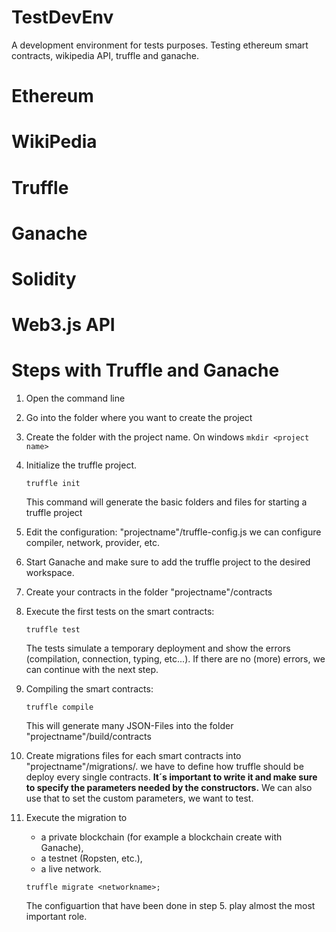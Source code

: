 # TestDevEnv
 A development environment for tests purposes. Testing ethereum smart contracts, wikipedia API, truffle and ganache.


# Ethereum

# WikiPedia

# Truffle

# Ganache

# Solidity

# Web3.js API

# Steps with Truffle and Ganache

1. Open the command line
2. Go into the folder where you want to create the project
3. Create the folder with the project name. 
	On windows ```mkdir <project name>```
4. Initialize the truffle project. 
	```
	truffle init
	```
	This command will generate the basic folders and files for starting a truffle project
5. Edit the configuration: "projectname"/truffle-config.js
	we can configure compiler, network, provider, etc. 
6. Start Ganache and make sure to add the truffle project to the desired workspace.
7. Create your contracts in the folder "projectname"/contracts
8. Execute the first tests on the smart contracts: 
	```
	truffle test
	```
	The tests simulate a temporary deployment and show the errors (compilation, connection, typing, etc...). If there are no (more) errors, we can continue with the next step.
9. Compiling the smart contracts: 
	```
	truffle compile
	```
	This will generate many JSON-Files into the folder "projectname"/build/contracts
10. Create migrations files for each smart contracts into "projectname"/migrations/.
	we have to define how truffle should be deploy every single contracts. **It´s important to write it and make sure to specify the parameters needed by the constructors.** We can also use that to set the custom parameters, we want to test.
11. Execute the migration to 
	- a private blockchain (for example a blockchain create with Ganache),
	- a testnet (Ropsten, etc.),
	- a live network.

	```
	truffle migrate <networkname>;
	```
	The configuartion that have been done in step 5. play almost the most important role.



